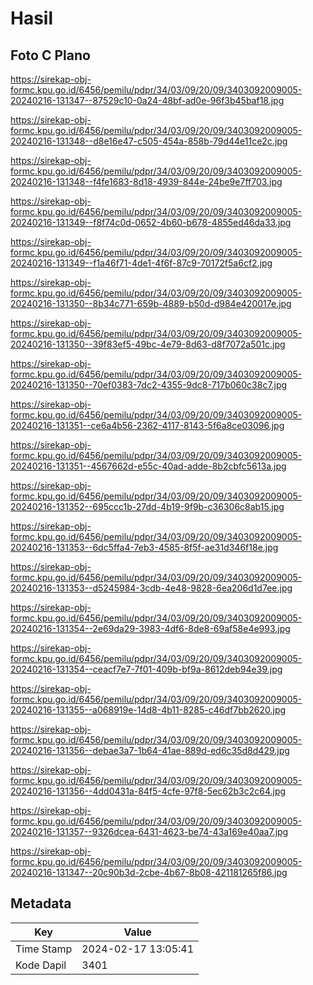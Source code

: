 # Hasil

## Foto C Plano

https://sirekap-obj-formc.kpu.go.id/6456/pemilu/pdpr/34/03/09/20/09/3403092009005-20240216-131347--87529c10-0a24-48bf-ad0e-96f3b45baf18.jpg

https://sirekap-obj-formc.kpu.go.id/6456/pemilu/pdpr/34/03/09/20/09/3403092009005-20240216-131348--d8e16e47-c505-454a-858b-79d44e11ce2c.jpg

https://sirekap-obj-formc.kpu.go.id/6456/pemilu/pdpr/34/03/09/20/09/3403092009005-20240216-131348--f4fe1683-8d18-4939-844e-24be9e7ff703.jpg

https://sirekap-obj-formc.kpu.go.id/6456/pemilu/pdpr/34/03/09/20/09/3403092009005-20240216-131349--f8f74c0d-0652-4b60-b678-4855ed46da33.jpg

https://sirekap-obj-formc.kpu.go.id/6456/pemilu/pdpr/34/03/09/20/09/3403092009005-20240216-131349--f1a46f71-4de1-4f6f-87c9-70172f5a6cf2.jpg

https://sirekap-obj-formc.kpu.go.id/6456/pemilu/pdpr/34/03/09/20/09/3403092009005-20240216-131350--8b34c771-659b-4889-b50d-d984e420017e.jpg

https://sirekap-obj-formc.kpu.go.id/6456/pemilu/pdpr/34/03/09/20/09/3403092009005-20240216-131350--39f83ef5-49bc-4e79-8d63-d8f7072a501c.jpg

https://sirekap-obj-formc.kpu.go.id/6456/pemilu/pdpr/34/03/09/20/09/3403092009005-20240216-131350--70ef0383-7dc2-4355-9dc8-717b060c38c7.jpg

https://sirekap-obj-formc.kpu.go.id/6456/pemilu/pdpr/34/03/09/20/09/3403092009005-20240216-131351--ce6a4b56-2362-4117-8143-5f6a8ce03096.jpg

https://sirekap-obj-formc.kpu.go.id/6456/pemilu/pdpr/34/03/09/20/09/3403092009005-20240216-131351--4567662d-e55c-40ad-adde-8b2cbfc5613a.jpg

https://sirekap-obj-formc.kpu.go.id/6456/pemilu/pdpr/34/03/09/20/09/3403092009005-20240216-131352--695ccc1b-27dd-4b19-9f9b-c36306c8ab15.jpg

https://sirekap-obj-formc.kpu.go.id/6456/pemilu/pdpr/34/03/09/20/09/3403092009005-20240216-131353--6dc5ffa4-7eb3-4585-8f5f-ae31d346f18e.jpg

https://sirekap-obj-formc.kpu.go.id/6456/pemilu/pdpr/34/03/09/20/09/3403092009005-20240216-131353--d5245984-3cdb-4e48-9828-6ea206d1d7ee.jpg

https://sirekap-obj-formc.kpu.go.id/6456/pemilu/pdpr/34/03/09/20/09/3403092009005-20240216-131354--2e69da29-3983-4df6-8de8-69af58e4e993.jpg

https://sirekap-obj-formc.kpu.go.id/6456/pemilu/pdpr/34/03/09/20/09/3403092009005-20240216-131354--ceacf7e7-7f01-409b-bf9a-8612deb94e39.jpg

https://sirekap-obj-formc.kpu.go.id/6456/pemilu/pdpr/34/03/09/20/09/3403092009005-20240216-131355--a068919e-14d8-4b11-8285-c46df7bb2620.jpg

https://sirekap-obj-formc.kpu.go.id/6456/pemilu/pdpr/34/03/09/20/09/3403092009005-20240216-131356--debae3a7-1b64-41ae-889d-ed6c35d8d429.jpg

https://sirekap-obj-formc.kpu.go.id/6456/pemilu/pdpr/34/03/09/20/09/3403092009005-20240216-131356--4dd0431a-84f5-4cfe-97f8-5ec62b3c2c64.jpg

https://sirekap-obj-formc.kpu.go.id/6456/pemilu/pdpr/34/03/09/20/09/3403092009005-20240216-131357--9326dcea-6431-4623-be74-43a169e40aa7.jpg

https://sirekap-obj-formc.kpu.go.id/6456/pemilu/pdpr/34/03/09/20/09/3403092009005-20240216-131347--20c90b3d-2cbe-4b67-8b08-421181265f86.jpg


## Metadata

| Key        | Value               |
| ---------- | ------------------- |
| Time Stamp | 2024-02-17 13:05:41 |
| Kode Dapil | 3401                |



